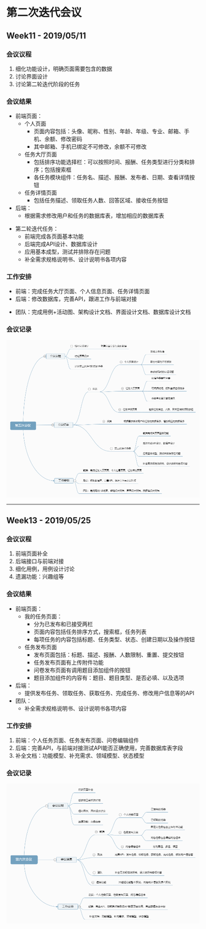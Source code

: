 # 第二次迭代会议

## Week11 - 2019/05/11

### **会议议程**

1. 细化功能设计，明确页面需要包含的数据
2. 讨论界面设计
3. 讨论第二轮迭代阶段的任务

### **会议结果**

* 前端页面：
  * 个人页面
    * 页面内容包括：头像、昵称、性别、年龄、年级、专业、邮箱、手机、余额、修改密码
    * 其中邮箱、手机已绑定不可修改，余额不可修改
  * 任务大厅页面
    * 包括排序功能选择栏：可以按照时间、报酬、任务类型进行分类和排序；包括搜索框
    * 各任务模块组件：任务名、描述、报酬、发布者、日期、查看详情按钮
  * 任务详情页面
    * 包括任务描述、领取任务人数、回答区域、接收任务按钮
* 后端：
  * 根据需求修改用户和任务的数据库表，增加相应的数据库表

- 第二轮迭代任务：
  - 前端完成各页面基本功能
  - 后端完成API设计、数据库设计
  - 应用基本成型，测试并排除存在问题
  - 补全需求规格说明书、设计说明书各项内容

### **工作安排**

* 前端：完成任务大厅页面、个人信息页面、任务详情页面
* 后端：修改数据库，完善API，跟进工作与前端对接

- 团队：完成用例+活动图、架构设计文档、界面设计文档、数据库设计文档

### **会议记录**

![第五次会议](../assets/images/meeting5.png)



------

## Week13 - 2019/05/25

### **会议议程**

1. 前端页面补全
2. 后端接口与前端对接
3. 细化用例，用例设计讨论
4. 遗漏功能：兴趣组等

### **会议结果**

* 前端页面：
  * 我的任务页面：
    - 分为已发布和已接受两栏
    - 页面内容包括任务排序方式，搜索框，任务列表
    - 每项任务的内容包括标题、任务类型、状态、创建日期以及操作按钮
  * 任务发布页面
    - 发布页面包括：标题、描述、报酬、人数限制、重置、提交按钮
    - 任务发布页面有上传附件功能
    - 问卷发布页面有调用题目添加组件的按钮
    - 题目添加组件的内容有：题目、题目类型、是否必填、以及选项
* 后端：
  * 提供发布任务、领取任务、获取任务、完成任务、修改用户信息等的API
* 团队：
  * 补全需求规格说明书、设计说明书各项内容

### **工作安排**

1. 前端：个人任务页面、任务发布页面、问卷编辑组件
2. 后端：完善API，与前端对接测试API能否正确使用，完善数据库表字段
3. 补全文档：功能模型、补充需求、领域模型、状态模型

### **会议记录**

![第六次会议](../assets/images/meeting6.png)